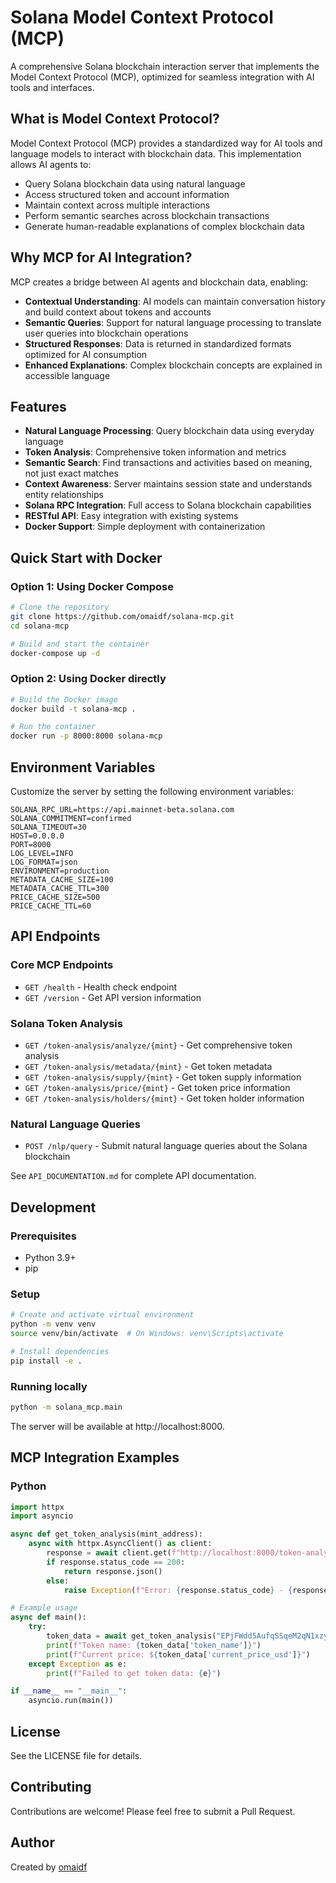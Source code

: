 # Solana Model Context Protocol (MCP)

A comprehensive Solana blockchain interaction server that implements the Model Context Protocol (MCP), optimized for seamless integration with AI tools and interfaces.

## What is Model Context Protocol?

Model Context Protocol (MCP) provides a standardized way for AI tools and language models to interact with blockchain data. This implementation allows AI agents to:

- Query Solana blockchain data using natural language
- Access structured token and account information
- Maintain context across multiple interactions
- Perform semantic searches across blockchain transactions
- Generate human-readable explanations of complex blockchain data

## Why MCP for AI Integration?

MCP creates a bridge between AI agents and blockchain data, enabling:

- **Contextual Understanding**: AI models can maintain conversation history and build context about tokens and accounts
- **Semantic Queries**: Support for natural language processing to translate user queries into blockchain operations
- **Structured Responses**: Data is returned in standardized formats optimized for AI consumption
- **Enhanced Explanations**: Complex blockchain concepts are explained in accessible language

## Features

- **Natural Language Processing**: Query blockchain data using everyday language
- **Token Analysis**: Comprehensive token information and metrics
- **Semantic Search**: Find transactions and activities based on meaning, not just exact matches
- **Context Awareness**: Server maintains session state and understands entity relationships
- **Solana RPC Integration**: Full access to Solana blockchain capabilities
- **RESTful API**: Easy integration with existing systems
- **Docker Support**: Simple deployment with containerization

## Quick Start with Docker

### Option 1: Using Docker Compose

```bash
# Clone the repository
git clone https://github.com/omaidf/solana-mcp.git
cd solana-mcp

# Build and start the container
docker-compose up -d
```

### Option 2: Using Docker directly

```bash
# Build the Docker image
docker build -t solana-mcp .

# Run the container
docker run -p 8000:8000 solana-mcp
```

## Environment Variables

Customize the server by setting the following environment variables:

```
SOLANA_RPC_URL=https://api.mainnet-beta.solana.com
SOLANA_COMMITMENT=confirmed
SOLANA_TIMEOUT=30
HOST=0.0.0.0
PORT=8000
LOG_LEVEL=INFO
LOG_FORMAT=json
ENVIRONMENT=production
METADATA_CACHE_SIZE=100
METADATA_CACHE_TTL=300
PRICE_CACHE_SIZE=500
PRICE_CACHE_TTL=60
```

## API Endpoints

### Core MCP Endpoints

- `GET /health` - Health check endpoint
- `GET /version` - Get API version information

### Solana Token Analysis

- `GET /token-analysis/analyze/{mint}` - Get comprehensive token analysis
- `GET /token-analysis/metadata/{mint}` - Get token metadata
- `GET /token-analysis/supply/{mint}` - Get token supply information
- `GET /token-analysis/price/{mint}` - Get token price information
- `GET /token-analysis/holders/{mint}` - Get token holder information

### Natural Language Queries

- `POST /nlp/query` - Submit natural language queries about the Solana blockchain

See `API_DOCUMENTATION.md` for complete API documentation.

## Development

### Prerequisites

- Python 3.9+
- pip

### Setup

```bash
# Create and activate virtual environment
python -m venv venv
source venv/bin/activate  # On Windows: venv\Scripts\activate

# Install dependencies
pip install -e .
```

### Running locally

```bash
python -m solana_mcp.main
```

The server will be available at http://localhost:8000.

## MCP Integration Examples

### Python

```python
import httpx
import asyncio

async def get_token_analysis(mint_address):
    async with httpx.AsyncClient() as client:
        response = await client.get(f"http://localhost:8000/token-analysis/analyze/{mint_address}")
        if response.status_code == 200:
            return response.json()
        else:
            raise Exception(f"Error: {response.status_code} - {response.json().get('detail')}")

# Example usage
async def main():
    try:
        token_data = await get_token_analysis("EPjFWdd5AufqSSqeM2qN1xzybapC8G4wEGGkZwyTDt1v")
        print(f"Token name: {token_data['token_name']}")
        print(f"Current price: ${token_data['current_price_usd']}")
    except Exception as e:
        print(f"Failed to get token data: {e}")

if __name__ == "__main__":
    asyncio.run(main())
```

## License

See the LICENSE file for details.

## Contributing

Contributions are welcome! Please feel free to submit a Pull Request.

## Author

Created by [omaidf](https://github.com/omaidf) 